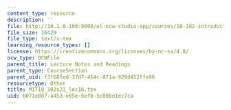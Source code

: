 ```yaml
---
content_type: resource
description: ''
file: http://10.1.0.100:9000/ol-ocw-studio-app/courses/18-102-introduction-to-functional-analysis-spring-2021/6071e887a453e65e6ef65c80be1ec7ca_MIT18_102s21_lec16.tex
file_size: 16429
file_type: text/x-tex
learning_resource_types: []
license: https://creativecommons.org/licenses/by-nc-sa/4.0/
ocw_type: OCWFile
parent_title: Lecture Notes and Readings
parent_type: CourseSection
parent_uid: f3f68fed-37d7-454c-871a-929d452ffe96
resourcetype: Other
title: MIT18_102s21_lec16.tex
uid: 6071e887-a453-e65e-6ef6-5c80be1ec7ca
---
```

